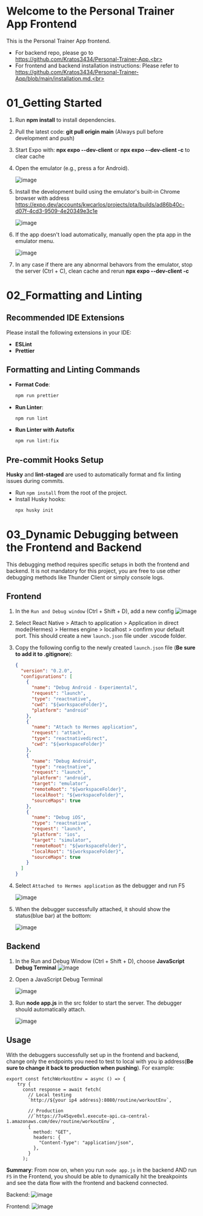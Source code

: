 # Welcome to the Personal Trainer App Frontend
This is the Personal Trainer App frontend.<br>
- For backend repo, please go to https://github.com/Kratos3434/Personal-Trainer-App.<br>
- For frontend and backend installation instructions: Please refer to https://github.com/Kratos3434/Personal-Trainer-App/blob/main/installation.md.<br>


# 01_Getting Started
1. Run **npm install** to install dependencies.
2. Pull the latest code: **git pull origin main** (Always pull before development and push)
3. Start Expo with: **npx expo --dev-client** or **npx expo --dev-client -c** to clear cache
4. Open the emulator (e.g., press a for Android).
   
   ![image](https://github.com/user-attachments/assets/b71a6f35-29a6-424a-ac95-8a398b8533b9)  
6. Install the development build using the emulator's built-in Chrome browser with address https://expo.dev/accounts/kwcarlos/projects/pta/builds/ad86b40c-d07f-4cd3-9509-4e20349e3c1e
   
   ![image](https://github.com/user-attachments/assets/08412310-0936-406c-bc23-dfb3af0485ad)

7. If the app doesn't load automatically, manually open the pta app in the emulator menu.
   
   ![image](https://github.com/user-attachments/assets/9ac571bc-02c5-450a-8f74-9e18c5cc85bb)
8. In any case if there are any abnormal behavors from the emulator, stop the server (Ctrl + C), clean cache and rerun **npx expo --dev-client -c**
   

# 02_Formatting and Linting

## **Recommended IDE Extensions**

Please install the following extensions in your IDE:
- **ESLint**
- **Prettier**

## **Formatting and Linting Commands**

- **Format Code**:
  ```sh
  npm run prettier
  ```

- **Run Linter**:
  ```sh
  npm run lint
  ```

- **Run Linter with Autofix**
  ```sh
  npm run lint:fix
  ```

## **Pre-commit Hooks Setup**

**Husky** and **lint-staged** are used to automatically format and fix linting issues during commits.

- Run `npm install` from the root of the project.
- Install Husky hooks:
    ```sh
    npx husky init
    ```
    
# 03_Dynamic Debugging between the Frontend and Backend
This debugging method requires specific setups in both the frontend and backend. It is not mandatory for this project, you are free to use other debugging methods like Thunder Client or simply console logs.

## Frontend
1. In the `Run and Debug window` (Ctrl + Shift + D), add a new config
   ![image](https://github.com/user-attachments/assets/0639bd3d-c109-4837-a265-8f4b1b521cf0)

2. Select React Native > Attach to application > Application in direct mode(Hermes) > Hermes engine > localhost > confirm your default port. This should create a new `launch.json` file under .vscode folder.
   
3. Copy the following config to the newly created `launch.json` file (**Be sure to add it to .gitignore**):
   
   ```json
   {
     "version": "0.2.0",
     "configurations": [
       {
         "name": "Debug Android - Experimental",
         "request": "launch",
         "type": "reactnative",
         "cwd": "${workspaceFolder}",
         "platform": "android"
       },
       {
         "name": "Attach to Hermes application",
         "request": "attach",
         "type": "reactnativedirect",
         "cwd": "${workspaceFolder}"
       },
       {
         "name": "Debug Android",
         "type": "reactnative",
         "request": "launch",
         "platform": "android",
         "target": "emulator",
         "remoteRoot": "${workspaceFolder}",
         "localRoot": "${workspaceFolder}",
         "sourceMaps": true
       },
       {
         "name": "Debug iOS",
         "type": "reactnative",
         "request": "launch",
         "platform": "ios",
         "target": "simulator",
         "remoteRoot": "${workspaceFolder}",
         "localRoot": "${workspaceFolder}",
         "sourceMaps": true
       }
     ]
   }

4. Select `Attached to Hermes application` as the debugger and run F5
   
   ![image](https://github.com/user-attachments/assets/8dc97afb-6521-4da8-841f-dd4b9dc678c7)

5. When the debugger successfully attached, it should show the status(blue bar) at the bottom:

   ![image](https://github.com/user-attachments/assets/1870de08-74d7-4754-8aa0-3c37df4bee83)


## Backend
1. In the Run and Debug Window (Ctrl + Shift + D), choose **JavaScript Debug Terminal**
   ![image](https://github.com/user-attachments/assets/06bb035a-65d7-4d13-b3c8-595993aa841f)

2. Open a JavaScript Debug Terminal
   
   ![image](https://github.com/user-attachments/assets/830070be-0e5a-489c-8aeb-66be3fbbf7f0)

3. Run **node app.js** in the src folder to start the server. The debugger should automatically attach.
   
   ![image](https://github.com/user-attachments/assets/b85055eb-cbfc-4bdc-b449-73da3b280313)


## Usage
With the debuggers successfully set up in the frontend and backend, change only the endpoints you need to test to local with you ip address(**Be sure to change it back to production when pushing**). For example:

```
export const fetchWorkoutEnv = async () => {
    try {
      const response = await fetch(
        // Local testing
        `http://${your ip4 address}:8080/routine/workoutEnv`,

        // Production
        //`https://7u45qve0xl.execute-api.ca-central-1.amazonaws.com/dev/routine/workoutEnv`,
        {
          method: "GET",
          headers: {
            "Content-Type": "application/json",
          },
        }
      );
```

**Summary**: 
From now on, when you run `node app.js` in the backend AND run `F5` in the Frontend, you should be able to dynamically hit the breakpoints and see the data flow with the frontend and backend connected.

Backend:
![image](https://github.com/user-attachments/assets/154905ea-1078-48b0-be0d-419d3da7fa63)

Frontend:
![image](https://github.com/user-attachments/assets/64179175-cf53-4cdf-aa52-2d9e924315ee)


